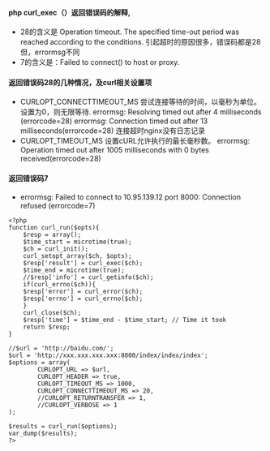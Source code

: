 #### php curl_exec（）返回错误码的解释,
* 28的含义是 Operation timeout. The specified time-out period was reached according to the conditions. 引起超时的原因很多，错误码都是28但，errormsg不同
* 7的含义是：Failed to connect() to host or proxy.

#### 返回错误码28的几种情况，及curl相关设置项
* CURLOPT_CONNECTTIMEOUT_MS 尝试连接等待的时间，以毫秒为单位。设置为0，则无限等待.
  errormsg: Resolving timed out after 4 milliseconds (errorcode=28)
  errormsg: Connection timed out after 13 milliseconds(errorcode=28)
  连接超时nginx没有日志记录
* CURLOPT_TIMEOUT_MS 设置cURL允许执行的最长毫秒数。
  errormsg: Operation timed out after 1005 milliseconds with 0 bytes received(errorcode=28)
#### 返回错误码7
* errormsg: Failed to connect to 10.95.139.12 port 8000: Connection refused (errorcode=7)


```
<?php
function curl_run($opts){
    $resp = array();
    $time_start = microtime(true);
    $ch = curl_init();
    curl_setopt_array($ch, $opts);
    $resp['result'] = curl_exec($ch);
    $time_end = microtime(true);
    //$resp['info'] = curl_getinfo($ch);
    if(curl_errno($ch)){
	$resp['error'] = curl_error($ch);
	$resp['errno'] = curl_errno($ch);
    }
    curl_close($ch);
    $resp['time'] = $time_end - $time_start; // Time it took
    return $resp;
}

//$url = 'http://baidu.com/';
$url = 'http://xxx.xxx.xxx.xxx:8000/index/index/index';
$options = array(
        CURLOPT_URL => $url,
        CURLOPT_HEADER => true,
        CURLOPT_TIMEOUT_MS => 1000,
        CURLOPT_CONNECTTIMEOUT_MS => 20,
        //CURLOPT_RETURNTRANSFER => 1,
        //CURLOPT_VERBOSE => 1
);

$results = curl_run($options);
var_dump($results);
?>
```

